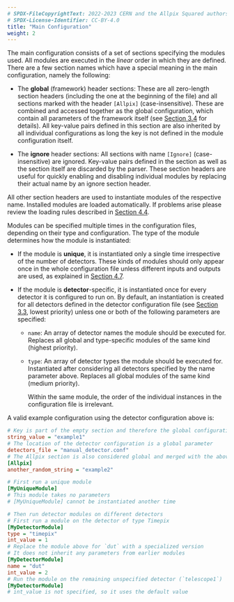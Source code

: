 ```yaml
---
# SPDX-FileCopyrightText: 2022-2023 CERN and the Allpix Squared authors
# SPDX-License-Identifier: CC-BY-4.0
title: "Main Configuration"
weight: 2
---
```


The main configuration consists of a set of sections specifying the modules used. All modules are executed in the *linear*
order in which they are defined. There are a few section names which have a special meaning in the main configuration, namely
the following:

- The **global** (framework) header sections:
  These are all zero-length section headers (including the one at the beginning of the file) and all sections marked with
  the header `[Allpix]` (case-insensitive). These are combined and accessed together as the global configuration, which
  contain all parameters of the framework itself (see [Section 3.4](./04_framework_parameters.md) for details). All
  key-value pairs defined in this section are also inherited by all individual configurations as long the key is not
  defined in the module configuration itself.

- The **ignore** header sections:
  All sections with name `[Ignore]` (case-insensitive) are ignored. Key-value pairs defined in the section as well as the
  section itself are discarded by the parser. These section headers are useful for quickly enabling and disabling
  individual modules by replacing their actual name by an ignore section header.

All other section headers are used to instantiate modules of the respective name. Installed modules are loaded automatically.
If problems arise please review the loading rules described in
[Section 4.4](../04_framework/04_modules.md#module-instantiation).

Modules can be specified multiple times in the configuration files, depending on their type and configuration. The type of
the module determines how the module is instantiated:

- If the module is **unique**, it is instantiated only a single time irrespective of the number of detectors. These kinds
  of modules should only appear once in the whole configuration file unless different inputs and outputs are used, as
  explained in [Section 4.7](../04_framework/07_module_io.md).

- If the module is **detector**-specific, it is instantiated once for every detector it is configured to run on. By
  default, an instantiation is created for all detectors defined in the detector configuration file
  (see [Section 3.3](./03_detector_configuration.md), lowest priority) unless one or both of the following parameters are
  specified:

  - `name`:
    An array of detector names the module should be executed for. Replaces all global and type-specific modules of the
    same kind (highest priority).

  - `type`:
    An array of detector types the module should be executed for. Instantiated after considering all detectors specified
    by the name parameter above. Replaces all global modules of the same kind (medium priority).

    Within the same module, the order of the individual instances in the configuration file is irrelevant.

A valid example configuration using the detector configuration above is:

```ini
# Key is part of the empty section and therefore the global configuration
string_value = "example1"
# The location of the detector configuration is a global parameter
detectors_file = "manual_detector.conf"
# The Allpix section is also considered global and merged with the above
[Allpix]
another_random_string = "example2"

# First run a unique module
[MyUniqueModule]
# This module takes no parameters
# [MyUniqueModule] cannot be instantiated another time

# Then run detector modules on different detectors
# First run a module on the detector of type Timepix
[MyDetectorModule]
type = "timepix"
int_value = 1
# Replace the module above for `dut` with a specialized version
# It does not inherit any parameters from earlier modules
[MyDetectorModule]
name = "dut"
int_value = 2
# Run the module on the remaining unspecified detector (`telescope1`)
[MyDetectorModule]
# int_value is not specified, so it uses the default value
```
